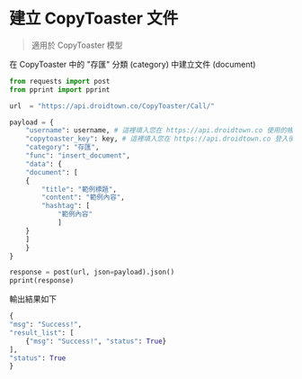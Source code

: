# 建立 CopyToaster 文件

> 適用於 CopyToaster 模型

在 CopyToaster 中的 "存匯" 分類 (category) 中建立文件 (document)

```python
from requests import post
from pprint import pprint

url  = "https://api.droidtown.co/CopyToaster/Call/"

payload = {
	"username": username, # 這裡填入您在 https://api.droidtown.co 使用的帳號 email。
	"copytoaster_key": key, # 這裡填入您在 https://api.droidtown.co 登入後取得的 copytoaster_key。
	"category": "存匯",
	"func": "insert_document",
	"data": {
	"document": [
	{
		"title": "範例標題",
		"content": "範例內容",
	 	"hashtag": [
	 		"範例內容"
     		]
	}
	]
	}
}

response = post(url, json=payload).json()
pprint(response)
```

輸出結果如下

```python
{
"msg": "Success!",
"result_list": [
 	{"msg": "Success!", "status": True}
],
"status": True
}
```

